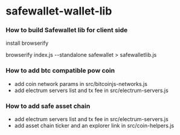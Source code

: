 # safewallet-wallet-lib

### How to build Safewallet lib for client side

install browserify

browserify index.js --standalone safewallet > safewalletlib.js

### How to add btc compatible pow coin
- add coin network params in src/bitcoinjs-networks.js
- add electrum servers list and tx fee in src/electrum-servers.js

### How to add safe asset chain
- add electrum servers list and tx fee in src/electrum-servers.js
- add asset chain ticker and an explorer link in src/coin-helpers.js